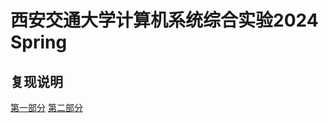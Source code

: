 # 西安交通大学计算机系统综合实验2024 Spring

## 复现说明

[第一部分](./assign_6_part1/readme.md)
[第二部分](./assign_6_part2/readme.md)